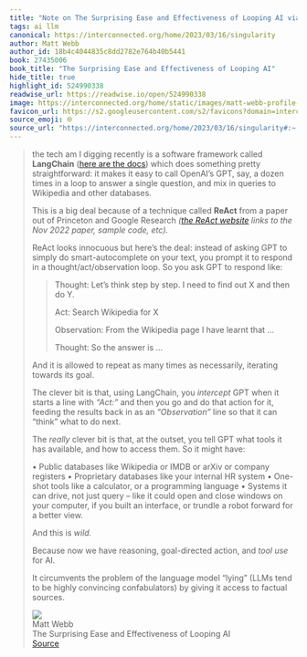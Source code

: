 ```yaml
---
title: "Note on The Surprising Ease and Effectiveness of Looping AI via Matt Webb"
tags: ai llm
canonical: https://interconnected.org/home/2023/03/16/singularity
author: Matt Webb
author_id: 18b4c4044835c8dd2782e764b40b5441
book: 27435006
book_title: "The Surprising Ease and Effectiveness of Looping AI"
hide_title: true
highlight_id: 524990338
readwise_url: https://readwise.io/open/524990338
image: https://interconnected.org/home/static/images/matt-webb-profile-square-small.jpg?v=1
favicon_url: https://s2.googleusercontent.com/s2/favicons?domain=interconnected.org
source_emoji: 🌐
source_url: "https://interconnected.org/home/2023/03/16/singularity#:~:text=the%20tech%20am,to%20factual%20sources."
---
```


> the tech am I digging recently is a software framework called **LangChain** ([here are the docs](https://langchain.readthedocs.io/en/latest/)) which does something pretty straightforward: it makes it easy to call OpenAI’s GPT, say, a dozen times in a loop to answer a single question, and mix in queries to Wikipedia and other databases.
> 
> This is a big deal because of a technique called **ReAct** from a paper out of Princeton and Google Research *([the ReAct website](https://react-lm.github.io) links to the Nov 2022 paper, sample code, etc).*
> 
> ReAct looks innocuous but here’s the deal: instead of asking GPT to simply do smart-autocomplete on your text, you prompt it to respond in a thought/act/observation loop. So you ask GPT to respond like:
> 
> > Thought: Let’s think step by step. I need to find out X and then do Y.
> > 
> > Act: Search Wikipedia for X
> > 
> > Observation: From the Wikipedia page I have learnt that …
> > 
> > Thought: So the answer is …
> 
> And it is allowed to repeat as many times as necessarily, iterating towards its goal.
> 
> The clever bit is that, using LangChain, you *intercept* GPT when it starts a line with *“Act:”* and then you go and do that action for it, feeding the results back in as an *“Observation”* line so that it can “think” what to do next.
> 
> The *really* clever bit is that, at the outset, you tell GPT what tools it has available, and how to access them. So it might have:
> 
> •   Public databases like Wikipedia or IMDB or arXiv or company registers
> •   Proprietary databases like your internal HR system
> •   One-shot tools like a calculator, or a programming language
> •   Systems it can drive, not just query – like it could open and close windows on your computer, if you built an interface, or trundle a robot forward for a better view.
> 
> And this is *wild.*
> 
> Because now we have reasoning, goal-directed action, and *tool use* for AI.
> 
> It circumvents the problem of the language model “lying” (LLMs tend to be highly convincing confabulators) by giving it access to factual sources.
> <div class="quoteback-footer"><div class="quoteback-avatar"><img class="mini-favicon" src="https://s2.googleusercontent.com/s2/favicons?domain=interconnected.org"></div><div class="quoteback-metadata"><div class="metadata-inner"><span style="display:none">FROM:</span><div aria-label="Matt Webb" class="quoteback-author"> Matt Webb</div><div aria-label="The Surprising Ease and Effectiveness of Looping AI" class="quoteback-title"> The Surprising Ease and Effectiveness of Looping AI</div></div></div><div class="quoteback-backlink"><a target="_blank" aria-label="go to the full text of this quotation" rel="noopener" href="https://interconnected.org/home/2023/03/16/singularity#:~:text=the%20tech%20am,to%20factual%20sources." class="quoteback-arrow"> Source</a></div></div>
